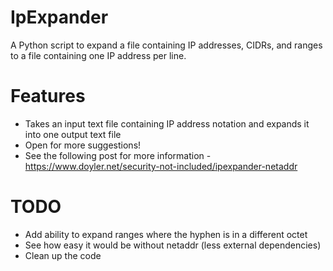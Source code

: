 # IpExpander
A Python script to expand a file containing IP addresses, CIDRs, and ranges to a file containing one IP address per line.

# Features
* Takes an input text file containing IP address notation and expands it into one output text file
* Open for more suggestions!
* See the following post for more information - https://www.doyler.net/security-not-included/ipexpander-netaddr

# TODO
* Add ability to expand ranges where the hyphen is in a different octet
* See how easy it would be without netaddr (less external dependencies)
* Clean up the code